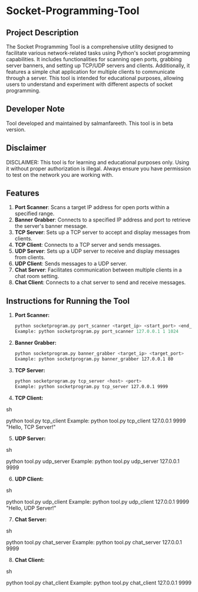# Socket-Programming-Tool

## Project Description

The Socket Programming Tool is a comprehensive utility designed to facilitate various network-related tasks using Python's socket programming capabilities. It includes functionalities for scanning open ports, grabbing server banners, and setting up TCP/UDP servers and clients. Additionally, it features a simple chat application for multiple clients to communicate through a server. This tool is intended for educational purposes, allowing users to understand and experiment with different aspects of socket programming.

## Developer Note

Tool developed and maintained by salmanfareeth.
This tool is in beta version.

## Disclaimer

DISCLAIMER: This tool is for learning and educational purposes only. Using it without proper authorization is illegal. Always ensure you have permission to test on the network you are working with.

## Features

1. **Port Scanner**: Scans a target IP address for open ports within a specified range.
2. **Banner Grabber**: Connects to a specified IP address and port to retrieve the server's banner message.
3. **TCP Server**: Sets up a TCP server to accept and display messages from clients.
4. **TCP Client**: Connects to a TCP server and sends messages.
5. **UDP Server**: Sets up a UDP server to receive and display messages from clients.
6. **UDP Client**: Sends messages to a UDP server.
7. **Chat Server**: Facilitates communication between multiple clients in a chat room setting.
8. **Chat Client**: Connects to a chat server to send and receive messages.

## Instructions for Running the Tool

1. **Port Scanner:**
   ```py
   python socketprogram.py port_scanner <target_ip> <start_port> <end_port>
   Example: python socketprogram.py port_scanner 127.0.0.1 1 1024
   ```
2. **Banner Grabber:**
   ```sh
   python socketprogram.py banner_grabber <target_ip> <target_port>
   Example: python socketprogram.py banner_grabber 127.0.0.1 80
   ```

3. **TCP Server:**
   ```sh
   python socketprogram.py tcp_server <host> <port>
   Example: python socketprogram.py tcp_server 127.0.0.1 9999
   ```

4. **TCP Client:**

sh

python tool.py tcp_client <host> <port> <message>
Example: python tool.py tcp_client 127.0.0.1 9999 "Hello, TCP Server!"

5. **UDP Server:**

sh

python tool.py udp_server <host> <port>
Example: python tool.py udp_server 127.0.0.1 9999

6. **UDP Client:**

sh

python tool.py udp_client <host> <port> <message>
Example: python tool.py udp_client 127.0.0.1 9999 "Hello, UDP Server!"

7. **Chat Server:**

sh

python tool.py chat_server <host> <port>
Example: python tool.py chat_server 127.0.0.1 9999

8. **Chat Client:**

sh

python tool.py chat_client <host> <port>
Example: python tool.py chat_client 127.0.0.1 9999
